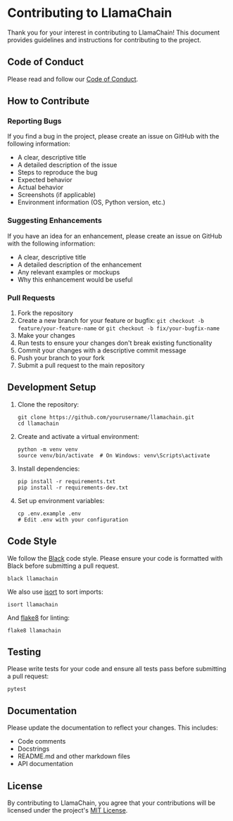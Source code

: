 # Contributing to LlamaChain

Thank you for your interest in contributing to LlamaChain! This document provides guidelines and instructions for contributing to the project.

## Code of Conduct

Please read and follow our [Code of Conduct](CODE_OF_CONDUCT.md).

## How to Contribute

### Reporting Bugs

If you find a bug in the project, please create an issue on GitHub with the following information:

- A clear, descriptive title
- A detailed description of the issue
- Steps to reproduce the bug
- Expected behavior
- Actual behavior
- Screenshots (if applicable)
- Environment information (OS, Python version, etc.)

### Suggesting Enhancements

If you have an idea for an enhancement, please create an issue on GitHub with the following information:

- A clear, descriptive title
- A detailed description of the enhancement
- Any relevant examples or mockups
- Why this enhancement would be useful

### Pull Requests

1. Fork the repository
2. Create a new branch for your feature or bugfix: `git checkout -b feature/your-feature-name` or `git checkout -b fix/your-bugfix-name`
3. Make your changes
4. Run tests to ensure your changes don't break existing functionality
5. Commit your changes with a descriptive commit message
6. Push your branch to your fork
7. Submit a pull request to the main repository

## Development Setup

1. Clone the repository:
   ```
   git clone https://github.com/yourusername/llamachain.git
   cd llamachain
   ```

2. Create and activate a virtual environment:
   ```
   python -m venv venv
   source venv/bin/activate  # On Windows: venv\Scripts\activate
   ```

3. Install dependencies:
   ```
   pip install -r requirements.txt
   pip install -r requirements-dev.txt
   ```

4. Set up environment variables:
   ```
   cp .env.example .env
   # Edit .env with your configuration
   ```

## Code Style

We follow the [Black](https://black.readthedocs.io/en/stable/) code style. Please ensure your code is formatted with Black before submitting a pull request.

```
black llamachain
```

We also use [isort](https://pycqa.github.io/isort/) to sort imports:

```
isort llamachain
```

And [flake8](https://flake8.pycqa.org/en/latest/) for linting:

```
flake8 llamachain
```

## Testing

Please write tests for your code and ensure all tests pass before submitting a pull request:

```
pytest
```

## Documentation

Please update the documentation to reflect your changes. This includes:

- Code comments
- Docstrings
- README.md and other markdown files
- API documentation

## License

By contributing to LlamaChain, you agree that your contributions will be licensed under the project's [MIT License](LICENSE). 